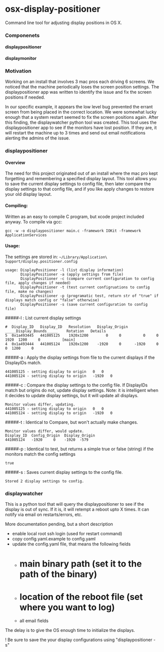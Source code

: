 # osx-display-positioner
Command line tool for adjusting display positions in OS X.

### Componenets
#### displaypositioner
#### displaymonitor


### Motivation
Working on an install that involves 3 mac pros each driving 6 screens.  We noticed that the machine periodically loses the screen position settings.  The displaypositioner app was written to identify the issue and fix the screen positions if needed.

In our specific example, it appears the low level bug prevented the errant screen from being placed in the correct location.  We were somewhat lucky enough that a system restart seemed to fix the screen positions again.  After this finding, the displaywatcher python tool was created.  This tool uses the displaypositioner app to see if the monitors have lost position.  If they are, it will restart the machine up to 3 times and send out email notifications alerting the admins of the issue.


### displaypositioner

#### Overview
The need for this project originated out of an install where the mac pro kept forgetting and remembering a specified display layout.
This tool allows you to save the current display settings to config file, then later compare the display settings to that config file, and if you like apply changes to restore your old display layout.

#### Compiling:
Written as an easy to compile C program, but xcode project included anyway.
To compile via gcc:
```
gcc -w -o displaypositioner main.c -framework IOKit -framework ApplicationServices
```

#### Usage:
The settings are stored in:
 ```~/Library/Application\ Support/display.positioner.config```
```
usage: DisplayPositioner -l (list display information)
       DisplayPositioner -a (apply settings from file)
       DisplayPositioner -c (compare current configuration to config file, apply changes if needed)
       DisplayPositioner -t (test current configruations to config file, make no changes)
       DisplayPositioner -p (programatic test, return str of "true" if displays match config or "false" otherwise)
       DisplayPositioner -s (save current configuration to config file)
```

#####-l : List current display settings
```
#  Display_ID   Display_ID   Resolution   Display_Origin   _____Display_Bounds_____    Rotation   Details
5  0x1a493445   441005125    1920x1200        0     0          0     0  1920  1200     0          [main]
4  0x1a493444   441005124    1920x1200    -1920     0      -1920     0     0  1200     0          
```
#####-a : Apply the display settings from file to the current displays if the DisplayIDs match.
```
441005125 - setting display to origin 	0 	0
441005124 - setting display to origin 	-1920 	0
``` 
#####-c : Compare the display settings to the config file.  If DisplayIDs match but origins do not, update display settings.
Note: it is intelligent when it decides to update display settings, but it will update all displays.
```
Monitor values differ, updating.
441005125 - setting display to origin 	0 	0
441005124 - setting display to origin 	-1920 	0
```
#####-t : Identical to Compare, but won't actually make changes.
```
Monitor values differ, would update.
Display_ID  Config_Origin  Display_Origin
441005124   -1920     0    -1920  -579
```
#####-p : Identical to test, but returns a simple true or false (string) if the monitors match the config settings
```
true
```
#####-s : Saves current display settings to the config file.
```
Stored 2 display settings to config.
```


### displaywatcher
This is a python tool that will query the displaypositioner to see if the display is out of sync.  If it is, it will retempt a reboot upto X times.  It can notify via email on restarts/errors, etc.

More documentation pending, but a short description
- enable local root ssh login (used for restart command)
- copy config.yaml.example to config.yaml
- update the config.yaml file, that means the following fields
  - # main binary path (set it to the path of the binary)
  - # location of the reboot file (set where you want to log)
  - all email fields

The delay is to give the OS enough time to initialize the displays.

! Be sure to save the your display configurations using "displaypositioner -s"
